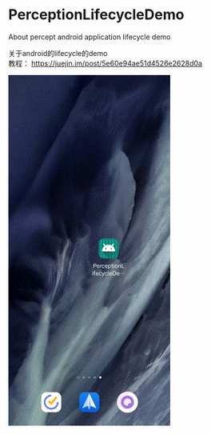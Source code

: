# PerceptionLifecycleDemo
About percept android application lifecycle demo

关于android的lifecycle的demo  
教程： https://juejin.im/post/5e60e94ae51d4526e2628d0a

![demo](https://github.com/HyejeanMOON/PerceptionLifecycleDemo/blob/master/Video_20200305_085537_933.gif)
